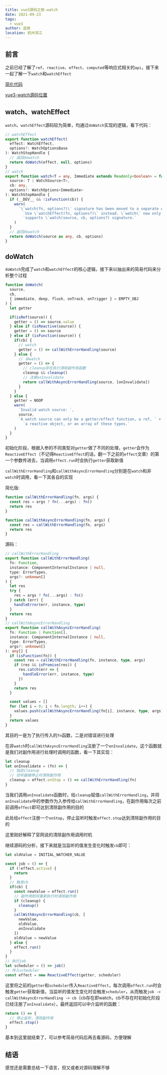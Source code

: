 ```yaml
---
title: vue3源码之旅-watch
date: 2021-09-23
tags: 
  - vue3
author: 追旅
location: 杭州滨江
---
```


## 前言

之前已经了解了```ref```、```reactive```、```effect```、```computed```等响应式相关的```api```，接下来一起了解一下```watch```和```watchEffect```

[简化代码](https://github.com/xwei111/customVue3)

[vue3-watch源码位置](https://github.com/vuejs/vue-next/blob/master/packages/runtime-core/src/apiWatch.ts)


## watch、watchEffect

```watch```、```watchEffect```源码较为简单，均通过```doWatch```实现的逻辑，看下代码：

```ts
// watchEffect
export function watchEffect(
  effect: WatchEffect,
  options?: WatchOptionsBase
): WatchStopHandle {
  // 返回dowatch
  return doWatch(effect, null, options)
}
// watch
export function watch<T = any, Immediate extends Readonly<boolean> = false>(
  source: T | WatchSource<T>,
  cb: any,
  options?: WatchOptions<Immediate>
): WatchStopHandle {
  if (__DEV__ && !isFunction(cb)) {
    warn(
      `\`watch(fn, options?)\` signature has been moved to a separate API. ` +
        `Use \`watchEffect(fn, options?)\` instead. \`watch\` now only ` +
        `supports \`watch(source, cb, options?) signature.`
    )
  }
  // 返回dowatch
  return doWatch(source as any, cb, options)
}
```

## doWatch

```doWatch```完成了```watch```和```watchEffect```的核心逻辑，接下来以抽出来的简易代码来分析整个过程

```js
function doWatch(
  source,
  cb,
  { immediate, deep, flush, onTrack, onTrigger } = EMPTY_OBJ
) {
  let getter

  if(isRef(source)) {
    getter = () => source.value
  } else if (isReactive(source)) {
    getter = () => source
  } else if (isFunction(source)) {
    if(cb) {
      // watch
      getter = () => callWithErrorHandling(source)
    } else {
      // 非watch
      getter = () => {
        // cleanup存在执行清除副作用函数
        cleanup && cleanup()
        // 注册onInvalidate
        return callWithAsyncErrorHandling(source, [onInvalidate])
      }
    }
  } else {
    getter = NOOP
    warn(
      `Invalid watch source: `,
      source,
      `A watch source can only be a getter/effect function, a ref, ` +
        `a reactive object, or an array of these types.`
    )
  }
}
```

初始化阶段，根据入参的不同类型对```getter```做了不同的处理，```getter```会作为```ReactiveEffect```（不记得```ReactiveEffect```的话，翻一下之前的```effect```文章）的第一个参数传进去，当调用```effect.run```时会执行```getter```获取新值

```callWithErrorHandling```和```callWithAsyncErrorHandling```分别是在```watch```和非```watch```时调用，看一下其各自的实现

简化版: 

```js
function callWithErrorHandling(fn, args) {
  const res = args ? fn(...args) : fn()
  return res
}

function callWithAsyncErrorHandling(fn, args) {
  const res = callWithErrorHandling(fn, args)
  return res
}
```

源码：

```ts
// callWithErrorHandling
export function callWithErrorHandling(
  fn: Function,
  instance: ComponentInternalInstance | null,
  type: ErrorTypes,
  args?: unknown[]
) {
  let res
  try {
    res = args ? fn(...args) : fn()
  } catch (err) {
    handleError(err, instance, type)
  }
  return res
}
// callWithAsyncErrorHandling
export function callWithAsyncErrorHandling(
  fn: Function | Function[],
  instance: ComponentInternalInstance | null,
  type: ErrorTypes,
  args?: unknown[]
): any[] {
  if (isFunction(fn)) {
    const res = callWithErrorHandling(fn, instance, type, args)
    if (res && isPromise(res)) {
      res.catch(err => {
        handleError(err, instance, type)
      })
    }
    return res
  }

  const values = []
  for (let i = 0; i < fn.length; i++) {
    values.push(callWithAsyncErrorHandling(fn[i], instance, type, args))
  }
  return values
}
```

其目的一是为了执行传入的```fn```函数，二是对错误进行处理

在非```watch```时```callWithAsyncErrorHandling```注册了一个```onInvalidate```，这个函数就是我们对副作用进行处理时调用的函数，看一下其实现：

```js
let cleanup
let onInvalidate = (fn) => {
  // 指定cleanup
  // 侦听器被停止时清除副作用
  cleanup = effect.onStop = () => callWithErrorHandling(fn)
}
```

当我们调用```onInvalidate```函数时，给```cleanup```赋值```callWithErrorHandling```，并将```onInvalidate```中的参数作为入参传给```callWithErrorHandling```，在副作用每次之前前调用```effect```即可达到清除副作用的目的

此处给```effect```注册一个```onStop```，停止监听时触发```effect.stop```达到清除副作用的目的

这里刚好解释了官网说的清除副作用调用时机

继续源码的分析，接下来就是当监听的值发生变化时触发```cb```即可：

```js
let oldValue = INITIAL_WATCHER_VALUE

const job = () => {
  if (!effect.active) {
    return
  }
  // 触发cb
  if(cb) {
    const newValue = effect.run()
    // 副作用即将重新执行时清除副作用
    if (cleanup) {
      cleanup()
    }
    callWithAsyncErrorHandling(cb, [
      newValue,
      oldValue,
      onInvalidate
    ])
    oldValue = newValue
  } else {
    effect.run()
  }
}
// 执行job
let scheduler = () => job()
// 传入scheduler
const effect = new ReactiveEffect(getter, scheduler)
```

这里将之前的```getter```和```scheduler```传入```ReactiveEffect```，每次调用```effect.run```时会触发```getter```获取新值，当监听的值发生变化时会触发```scheduler```，从而触发```job -> callWithAsyncErrorHandling -> cb```（cb存在即watch，cb不存在时初始化阶段已经注册了```onInvalidate```），最终返回可以中介监听的函数：

```js
return () => {
  // 停止监听，清除副作用
  effect.stop()
}
```

基本到这里就结束了，可以参考简易代码后再去看源码，方便理解

## 结语

感觉还是需要总结一下语言，但又或者对源码理解不够

